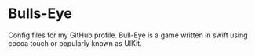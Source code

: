 # Bulls-Eye
Config files for my GitHub profile.
Bull-Eye is a game written in swift using cocoa touch or popularly known as UIKit.
